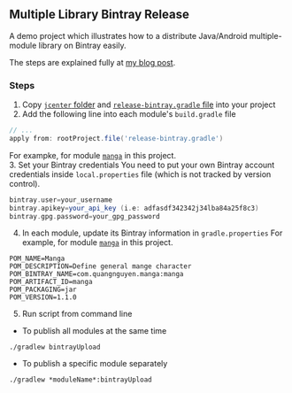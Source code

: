 ## Multiple Library Bintray Release
A demo project which illustrates how to a distribute Java/Android multiple-module library on Bintray easily.  

The steps are explained fully at [my blog post](https://blog.mindorks.com/distribute-multiple-module-library-on-bintray-for-java-and-android-developers-212216bc1aa7).

### Steps
1. Copy [`jcenter` folder](/jcenter) and [`release-bintray.gradle` file](/release-bintray.gradle) into your project  
2. Add the following line into each module's `build.gradle` file  
```gradle
// ...
apply from: rootProject.file('release-bintray.gradle')
```  
For exampke, for module [`manga`](/manga/build.gradle) in this project.  
3. Set your Bintray credentials
You need to put your own Bintray account credentials inside `local.properties` file (which is not tracked by version control).
```gradle
bintray.user=your_username
bintray.apikey=your_api_key (i.e: adfasdf342342j34lba84a25f8c3)
bintray.gpg.password=your_gpg_password
```  
4. In each module, update its Bintray information in `gradle.properties`
For example, for module [`manga`](https://github.com/quangctkm9207/multi-library-bintray/tree/master/manga) in this project.
```
POM_NAME=Manga
POM_DESCRIPTION=Define general mange character
POM_BINTRAY_NAME=com.quangnguyen.manga:manga
POM_ARTIFACT_ID=manga
POM_PACKAGING=jar
POM_VERSION=1.1.0
```  
5. Run script from command line
- To publish all modules at the same time
```
./gradlew bintrayUpload
```
- To publish a specific module separately
```
./gradlew *moduleName*:bintrayUpload
```
